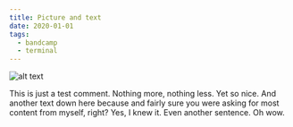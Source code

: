 ```yaml
---
title: Picture and text
date: 2020-01-01
tags:
  - bandcamp
  - terminal
---
```


![alt text](</images/posts/240522_picture and text/240522_picture and text.webp>)

This is just a test comment. Nothing more, nothing less. Yet so nice.
And another text down here because and fairly sure you were asking for most content from myself, right?
Yes, I knew it. Even another sentence.
Oh wow.